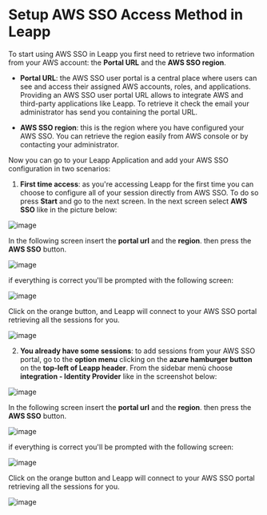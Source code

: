 # Setup AWS SSO Access Method in Leapp

To start using AWS SSO in Leapp you first need to retrieve two information from your AWS account:
the **Portal URL** and the **AWS SSO region**.

- **Portal URL**: the AWS SSO user portal is a central place where users can see and access their
  assigned AWS accounts, roles, and applications. Providing an AWS SSO user portal URL allows to
  integrate AWS and third-party applications like Leapp.
  To retrieve it check the email your administrator has send you containing the portal URL.

- **AWS SSO region**: this is the region where you have configured your AWS SSO.
  You can retrieve the region easily from AWS console or by contacting your administrator.

Now you can go to your Leapp Application and add your AWS SSO configuration in two scenarios:

1) **First time access**: as you're accessing Leapp for the first time you can choose to
   configure all of your session directly from AWS SSO. To do so press **Start** and go to the next screen.
   In the next screen select **AWS SSO** like in the picture below:

![image](../../../images/tutorials/AWS/AWS_SSO/SETUP_IN_LEAPP_1.png)

In the following screen insert the **portal url** and the **region**. then press the **AWS SSO** button.

![image](../../../images/tutorials/AWS/AWS_SSO/SETUP_IN_LEAPP_2.png)

if everything is correct you'll be prompted with the following screen:

![image](../../../images/tutorials/AWS/AWS_SSO/SETUP_IN_LEAPP_3.png)

Click on the orange button, and Leapp will connect to your AWS SSO portal retrieving all the sessions for you.

![image](../../../images/tutorials/AWS/AWS_SSO/SETUP_IN_LEAPP_4.png)

2) **You already have some sessions**: to add sessions from your AWS SSO portal, go to the **option menu** clicking on the **azure hamburger button** on the **top-left of Leapp header**.
   From the sidebar menù choose **integration - Identity Provider** like in the screenshot below:

![image](../../../images/tutorials/AWS/AWS_SSO/SETUP_IN_LEAPP_5.png)

In the following screen insert the **portal url** and the **region**. then press the **AWS SSO** button.

![image](../../../images/tutorials/AWS/AWS_SSO/SETUP_IN_LEAPP_6.png)

if everything is correct you'll be prompted with the following screen:

![image](../../../images/tutorials/AWS/AWS_SSO/SETUP_IN_LEAPP_7.png)

Click on the orange button and Leapp will connect to your AWS SSO portal retrieving all the sessions for you.

![image](../../../images/tutorials/AWS/AWS_SSO/SETUP_IN_LEAPP_8.png)

